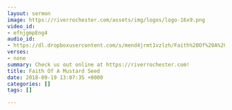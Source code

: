 ```yaml
---
layout: sermon
image: https://riverrochester.com/assets/img/logos/logo-16x9.png
video_id:
- efnjgmpEng4
audio_id:
- https://dl.dropboxusercontent.com/s/mend4jrmt1vzlzh/Faith%20Of%20A%20Mustard%20Seed.mp3?dl=0
verses:
- none
summary: Check us out online at https://riverrochester.com!
title: Faith Of A Mustard Seed
date: 2018-09-19 13:07:35 +0000
categories: []
tags: []

---
```

